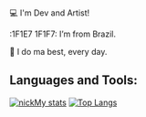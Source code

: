 :computer: I'm Dev and Artist!

:1F1E7 1F1F7: I’m from Brazil.

:maple_leaf: I do ma best, every day.

## Languages and Tools:
[![nickMy stats](https://github-readme-stats.vercel.app/api?username=nicksMy&theme=midnight-purple)](https://github.com/nicksMy/github-readme-stats\n)
[![Top Langs](https://github-readme-stats.vercel.app/api/top-langs/?username=nicksMy&theme=midnight-purple)](https://github.com/nicksMy/github-readme-stats)

<!--
**nicksMy/nicksMy** is a ✨ _special_ ✨ repository because its `README.md` (this file) appears on your GitHub profile.

Here are some ideas to get you started:

- 🔭 I’m currently working on ...
- 🌱 I’m currently learning ...
- 👯 I’m looking to collaborate on ...
- 🤔 I’m looking for help with ...
- 💬 Ask me about ...
- 📫 How to reach me: ...
- 😄 Pronouns: ...
- ⚡ Fun fact: ...
-->
